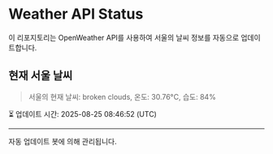 
# Weather API Status

이 리포지토리는 OpenWeather API를 사용하여 서울의 날씨 정보를 자동으로 업데이트합니다.

## 현재 서울 날씨
> 서울의 현재 날씨: broken clouds, 온도: 30.76°C, 습도: 84%

⏳ 업데이트 시간: 2025-08-25 08:46:52 (UTC)

---
자동 업데이트 봇에 의해 관리됩니다.
